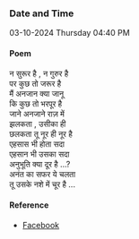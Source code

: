 ### Date and Time

03-10-2024 Thursday 04:40 PM

#### Poem

न सुरूर है , न गुरुर है  <br />
पर कुछ तो जरूर है  <br />
मैं अनजान क्या जानू <br />
कि कुछ तो भरपूर है <br />
जाने अनजाने राज़ में <br />
झलकता , उसीका ही <br />
छलकता तू नूर ही नूर है <br />
एहसास भी होता सदा <br />
एहसान भी उसका सदा <br />
अनुभूति क्या दूर है ...? <br />
अनंत का सफर ये चलता <br />
तू उसके नशे में चूर है ...

#### Reference

* [Facebook](https://www.facebook.com/share/p/J5YhKAribsw8hLGF/?mibextid=xfxF2i)

